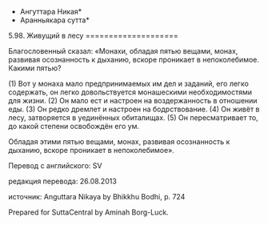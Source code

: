 * Ангуттара Никая*
* Аранньякара сутта*

5\.98\. Живущий в лесу
\=\=\=\=\=\=\=\=\=\=\=\=\=\=\=\=\=\=\=\=

Благословенный сказал: «Монахи, обладая пятью вещами, монах, развивая осознанность к дыханию, вскоре проникает в непоколебимое\. Какими пятью?

\(1\) Вот у монаха мало предпринимаемых им дел и заданий, его легко содержать, он легко довольствуется монашескими необходимостями для жизни\. \(2\) Он мало ест и настроен на воздержанность в отношении еды\. \(3\) Он редко дремлет и настроен на бодрствование\. \(4\) Он живёт в лесу, затворяется в уединённых обиталищах\. \(5\) Он пересматривает то, до какой степени освобождён его ум\.

Обладая этими пятью вещами, монах, развивая осознанность к дыханию, вскоре проникает в непоколебимое»\.

Перевод с английского: SV

редакция перевода: 26\.08\.2013

источник: Anguttara Nikaya by Bhikkhu Bodhi, p\. 724

Prepared for SuttaCentral by Aminah Borg\-Luck\.